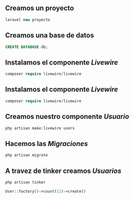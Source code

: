 ## Creamos un proyecto
```php
laravel new proyecto
```
## Creamos una base de datos
```sql
CREATE DATABASE db;
```
## Instalamos el componente _Livewire_
```php
composer require livewire/livewire
```
## Instalamos el componente _Livewire_
```php
composer require livewire/livewire
```
## Creamos nuestro  componente _Usuario_
```php
php artisan make:livewire users
```
## Hacemos las _Migraciones_
```php
php artisan migrate
```
## A travez de tinker creamos _Usuarios_
```php
php artisan tinker

User::factory()->count(12)->create()
```
